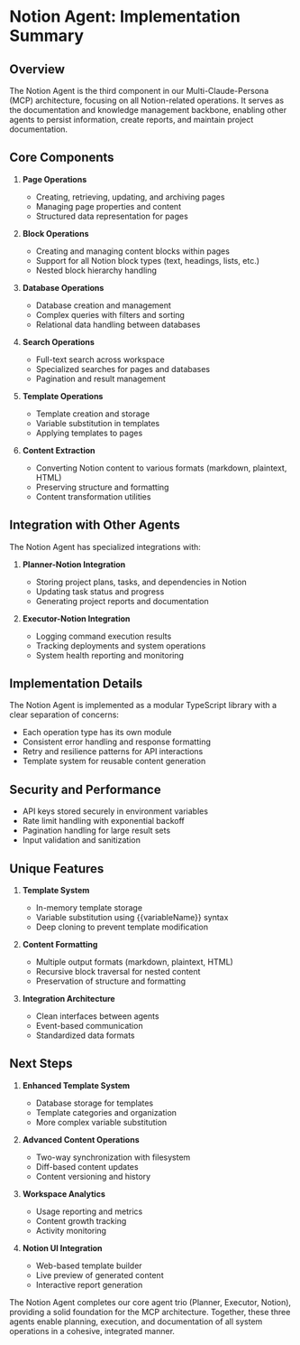 # Notion Agent: Implementation Summary

## Overview

The Notion Agent is the third component in our Multi-Claude-Persona (MCP) architecture, focusing on all Notion-related operations. It serves as the documentation and knowledge management backbone, enabling other agents to persist information, create reports, and maintain project documentation.

## Core Components

1. **Page Operations**
   - Creating, retrieving, updating, and archiving pages
   - Managing page properties and content
   - Structured data representation for pages

2. **Block Operations**
   - Creating and managing content blocks within pages
   - Support for all Notion block types (text, headings, lists, etc.)
   - Nested block hierarchy handling

3. **Database Operations**
   - Database creation and management
   - Complex queries with filters and sorting
   - Relational data handling between databases

4. **Search Operations**
   - Full-text search across workspace
   - Specialized searches for pages and databases
   - Pagination and result management

5. **Template Operations**
   - Template creation and storage
   - Variable substitution in templates
   - Applying templates to pages

6. **Content Extraction**
   - Converting Notion content to various formats (markdown, plaintext, HTML)
   - Preserving structure and formatting
   - Content transformation utilities

## Integration with Other Agents

The Notion Agent has specialized integrations with:

1. **Planner-Notion Integration**
   - Storing project plans, tasks, and dependencies in Notion
   - Updating task status and progress
   - Generating project reports and documentation

2. **Executor-Notion Integration**
   - Logging command execution results
   - Tracking deployments and system operations
   - System health reporting and monitoring

## Implementation Details

The Notion Agent is implemented as a modular TypeScript library with a clear separation of concerns:

- Each operation type has its own module
- Consistent error handling and response formatting
- Retry and resilience patterns for API interactions
- Template system for reusable content generation

## Security and Performance

- API keys stored securely in environment variables
- Rate limit handling with exponential backoff
- Pagination handling for large result sets
- Input validation and sanitization

## Unique Features

1. **Template System**
   - In-memory template storage
   - Variable substitution using {{variableName}} syntax
   - Deep cloning to prevent template modification

2. **Content Formatting**
   - Multiple output formats (markdown, plaintext, HTML)
   - Recursive block traversal for nested content
   - Preservation of structure and formatting

3. **Integration Architecture**
   - Clean interfaces between agents
   - Event-based communication
   - Standardized data formats

## Next Steps

1. **Enhanced Template System**
   - Database storage for templates
   - Template categories and organization
   - More complex variable substitution

2. **Advanced Content Operations**
   - Two-way synchronization with filesystem
   - Diff-based content updates
   - Content versioning and history

3. **Workspace Analytics**
   - Usage reporting and metrics
   - Content growth tracking
   - Activity monitoring

4. **Notion UI Integration**
   - Web-based template builder
   - Live preview of generated content
   - Interactive report generation

The Notion Agent completes our core agent trio (Planner, Executor, Notion), providing a solid foundation for the MCP architecture. Together, these three agents enable planning, execution, and documentation of all system operations in a cohesive, integrated manner.